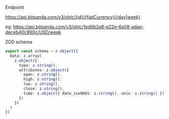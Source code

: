 Endpoint

https://api.bitpanda.com/v3/ohlc/{id}/{fiatCurrency}/{day|week}

eg: https://api.bitpanda.com/v3/ohlc/1ed6b2a8-e22e-6a08-adae-deceb40c990c/USD/week


ZOD schema

```ts
export const schema = z.object({
  data: z.array(
    z.object({
      type: z.string(),
      attributes: z.object({
        open: z.string(),
        high: z.string(),
        low: z.string(),
        close: z.string(),
        time: z.object({ date_iso8601: z.string(), unix: z.string() })
      })
    })
  )
})
```
